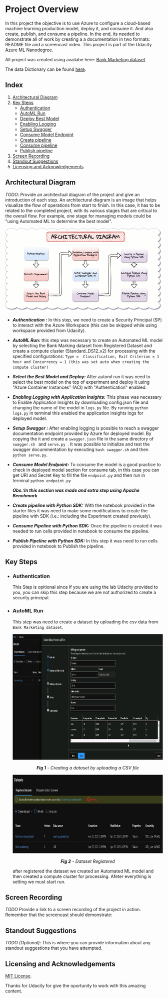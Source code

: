 # Project Overview

In this project the objective is to use Azure to configure a cloud-based machine learning production model, deploy it, and consume it. And also create, publish, and consume a pipeline. In the end, its needed to demonstrate all of work by creating a a documentation in two formats: README file and a screencast video. This project is part of the Udacity Azure ML Nanodegree. 

All project was created using availabe here:  [Bank Marketing dataset](https://automlsamplenotebookdata.blob.core.windows.net/automl-sample-notebook-data/bankmarketing_train.csv)

The data Dictionary can be found [here](https://archive.ics.uci.edu/ml/datasets/bank+marketing).


## Index
1. [Architectural Diagram](#diagram)
2. [Key Steps](#keysteps)
    -  [Authentication](#auth)
    -  [AutoML Run](#automl)
    -  [Deploy Best Model](#bestmodel)
    -  [Enabling Logging](#logs)
    -  [Setup Swagger](#swagger)
    -  [Consume Model Endpoint](#modelconsume)
    -  [Create pipeline](#createpipe)
    -  [Consume pipeline](#consumepipe)
    -  [Publish pipeline](#publishepipe)
3. [Screen Recording](#screen)
4. [Standout Suggestions](#sugestions)
5. [Licensing and Acknowledgements](#Licensing)

## Architectural Diagram<a name="diagram"></a>
*TODO*: Provide an architectual diagram of the project and give an introduction of each step. An architectural diagram is an image that helps visualize the flow of operations from start to finish. In this case, it has to be related to the completed project, with its various stages that are critical to the overall flow. For example, one stage for managing models could be "using Automated ML to determine the best model". 

<p align="center">
  <img src="https://github.com/Gutelvam/Operationalizing-Macine-Learning/blob/readme/img/fluxograma.png?raw=true" alt="Architect Diagram"/>
</p>


- ***Authentication :*** In this step, we need to create a Security Principal (SP) to interact with the Azure Workspace (this can be skipped while using workspace provided from Udacity).

- ***AutoML Run:*** this step was necessary to create an Automated ML model by selecting the Bank Marking dataset from Registered Dataset and create a compute cluster (Standard_DS12_v2) for processing with the specified configurations: `Type =  Classification, Exit Criterion = 1 hour and Concurrency = 1 (this was set auto when creating the compute cluster)`

- ***Select the Best Model and Deploy:*** After automl run it was need to select the best model on the top of experiment and deploy it  using "Azure Container Instances" (ACI) with  "Authentication" enabled.

- ***Enabling Logging with Application Insights:*** This phase was necessary to Enable Application Insights by downloading config.json file and changing the name of the model in `logs.py` file. By  running `python logs.py` in terminal  this enabled the application insights logs for deployed model.

- ***Setup Swagger :*** After enabling logging is possible to reach a swagger documentation endpoint provided by Azure for deployed model. By copying the it and create a `swagger.json` file in the same directory of `swagger.sh ` and `serve.py `. It was possible to initialize and test the swagger docummentation by executing `bash swagger.sh` and then `python serve.py`.

- ***Consume Model Endpoint:*** To consume the model is a good practice to check in deployed model section for consume tab, in this case you can get URI and Secret Key to fill the file `endpoint.py` and then run in terminal `python endpoint.py` 

    ***Obs.:In this section was made and extra step using Apache Benchmark*** 

- ***Create pipeline with Python SDK:*** With the notebook provided in the starter files it was need to make some modifications to create the pipeline with SDK (i.e.: including the Experiment created previusly).

- ***Consume Pipeline with Python SDK:*** Once the pipeline is created it was needed to run cells provided in notebook to consume the pipeline.

- ***Publish Pipeline with Python SDK:*** In this step it was need to run cells provided in notebook to Publish the pipeline.


## Key Steps<a name="keysteps"></a>
- ### Authentication <a name="auth"></a>
   This Step is opitional since If you are using the lab Udacity provided to you, you can skip this step because we are not authorized to create a security principal. 
- ### AutoML Run <a name="automl"></a>
   This step was need to create a dataset by uploading the csv data from `Bank Marketing dataset`.
   
  <p align="center">
        <img width="900" height="400" src="https://github.com/Gutelvam/Operationalizing-Macine-Learning/blob/readme/img/dataset_create.jpg?raw=true" alt="dataset creation"/>
  </p>
  <p align="center">
        <i><b>Fig 1</b> - Creating a dataset by uploading a CSV file</i>
  </p>

  <p align="center">
        <img width="900" height="250" src="https://github.com/Gutelvam/Operationalizing-Macine-Learning/blob/readme/img/dataset_created.jpg?raw=true" alt="dataset creation completed"/>
  </p>
  <p align="center">
        <i><b>Fig 2</b> -  Dataset Registered </i>
  </p>
   
   after registered the dataset we created an Automated ML model and then created a compute cluster for processing. Afeter everything is setting we must start run.
   
## Screen Recording<a name="screen"></a>
*TODO* Provide a link to a screen recording of the project in action. Remember that the screencast should demonstrate:

## Standout Suggestions<a name="sugestions"></a>
*TODO (Optional):* This is where you can provide information about any standout suggestions that you have attempted.

## Licensing and Acknowledgements<a name="Licensing"></a>

[MIT License](https://github.com/git/git-scm.com/blob/master/MIT-LICENSE.txt).

Thanks for Udacity for give the oportunity to work with this amazing content.
